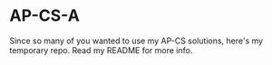 # AP-CS-A
Since so many of you wanted to use my AP-CS solutions, here's my temporary repo. Read my README for more info.

